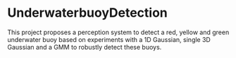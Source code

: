 # UnderwaterbuoyDetection
This project proposes a perception system to detect a red, yellow and green underwater buoy based on experiments with a 
1D Gaussian, single 3D Gaussian and a GMM to robustly detect these buoys. 
